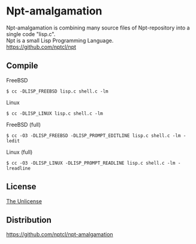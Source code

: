 # Npt-amalgamation

Npt-amalgamation is combining many source files of Npt-repository into a single code "lisp.c".  
Npt is a small Lisp Programming Language.  
https://github.com/nptcl/npt


## Compile

FreeBSD
```
$ cc -DLISP_FREEBSD lisp.c shell.c -lm
```

Linux
```
$ cc -DLISP_LINUX lisp.c shell.c -lm
```

FreeBSD (full)
```
$ cc -O3 -DLISP_FREEBSD -DLISP_PROMPT_EDITLINE lisp.c shell.c -lm -ledit
```

Linux (full)
```
$ cc -O3 -DLISP_LINUX -DLISP_PROMPT_READLINE lisp.c shell.c -lm -lreadline
```


## License

[The Unlicense](LICENSE)


## Distribution

https://github.com/nptcl/npt-amalgamation


